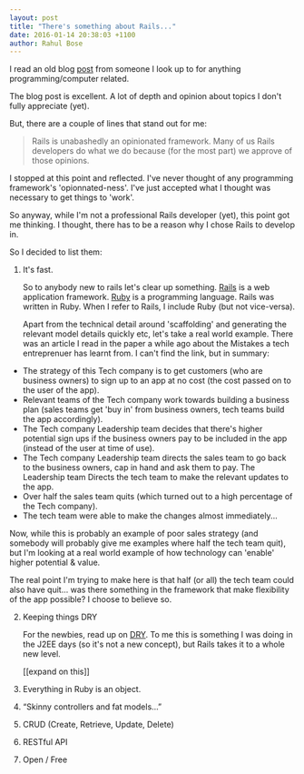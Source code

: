 ```yaml
---
layout: post
title: "There's something about Rails..."
date: 2016-01-14 20:38:03 +1100
author: Rahul Bose
---
```


I read an old blog [post][bottled-up-backbone-love-letter] from someone I look up to for anything programming/computer related.

The blog post is excellent. A lot of depth and opinion about topics I don't fully appreciate (yet).

But, there are a couple of lines that stand out for me:

> Rails is unabashedly an opinionated framework.
> Many of us Rails developers do what we do because (for the most part) we approve of those opinions.

I stopped at this point and reflected. I've never thought of any programming framework's 'opionnated-ness'. I've just accepted what I thought was necessary to get things to 'work'.

So anyway, while I'm not a professional Rails developer (yet), this point got me thinking. I thought, there has to be a reason why I chose Rails to develop in.

So I decided to list them:

1. It's fast.

   So to anybody new to rails let's clear up something. [Rails][rails-link] is a web application framework. [Ruby][ruby-link] is a programming language. Rails was written in Ruby. When I refer to Rails, I include Ruby (but not vice-versa).

   Apart from the technical detail around 'scaffolding' and generating the relevant model details quickly etc, let's take a real world example. There was an article I read in the paper a while ago about the Mistakes a tech entreprenuer has learnt from. I can't find the link, but in summary:

  * The strategy of this Tech company is to get customers (who are business owners) to sign up to an app at no cost (the cost passed on to the user of the app).
  * Relevant teams of the Tech company work towards building a business plan (sales teams get 'buy in' from business owners, tech teams build the app accordingly).
  * The Tech company Leadership team decides that there's higher potential sign ups if the business owners pay to be included in the app (instead of the user at time of use).
  * The Tech company Leadership team directs the sales team to go back to the business owners, cap in hand and ask them to pay. The Leadership team Directs the tech team to make the relevant updates to the app.
  * Over half the sales team quits (which turned out to a high percentage of the Tech company).
  * The tech team were able to make the changes almost immediately...

   Now, while this is probably an example of poor sales strategy (and somebody will probably give me examples where half the tech team quit), but I'm looking at a real world example of how technology can 'enable' higher potential & value.

   The real point I'm trying to make here is that half (or all) the tech team could also have quit... was there something in the framework that make flexibility of the app possible? I choose to believe so.

2. Keeping things DRY

   For the newbies, read up on [DRY][dry-link]. To me this is something I was doing in the J2EE days (so it's not a new concept), but Rails takes it to a whole new level.

   [[expand on this]]

3. Everything in Ruby is an object.
4. “Skinny controllers and fat models…”
5. CRUD (Create, Retrieve, Update, Delete)
6. RESTful API
7. Open / Free

[bottled-up-backbone-love-letter]: http://bottledup.net/2013/05/16/dear-backbone-love-letters-from-a-rails-dev/
[rails-link]: http://guides.rubyonrails.org/getting_started.html
[ruby-link]: https://en.wikipedia.org/wiki/Ruby_(programming_language)
[dry-link]: https://en.wikipedia.org/wiki/Don%27t_repeat_yourself